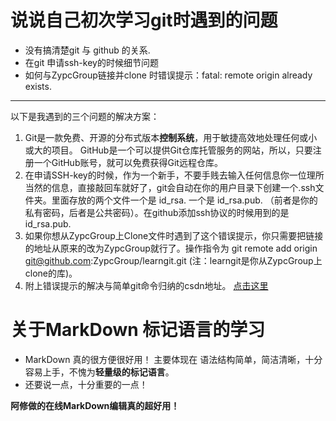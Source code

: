 # 说说自己初次学习git时遇到的问题
* 没有搞清楚git 与 github 的关系.
* 在git 申请ssh-key的时候细节问题
* 如何与ZypcGroup链接并clone 时错误提示：fatal: remote origin already exists.
***
以下是我遇到的三个问题的解决方案：
1. Git是一款免费、开源的分布式版本**控制系统**，用于敏捷高效地处理任何或小或大的项目。
   GitHub是一个可以提供Git仓库托管服务的网站，所以，只要注册一个GitHub账号，就可以免费获得Git远程仓库。
2. 在申请SSH-key的时候，作为一个新手，不要手贱去输入任何信息你一位理所当然的信息，直接敲回车就好了，git会自动在你的用户目录下创建一个.ssh文件夹。里面存放的两个文件一个是 id_rsa. 一个是 id_rsa.pub.  （前者是你的私有密码，后者是公共密码）。在github添加ssh协议的时候用到的是id_rsa.pub.
3. 如果你想从ZypcGroup上Clone文件时遇到了这个错误提示，你只需要把链接的地址从原来的改为ZypcGroup就行了。操作指令为 git remote add origin git@github.com:ZypcGroup/learngit.git (注：learngit是你从ZypcGroup上clone的库)。
4. 附上错误提示的解决与简单git命令归纳的csdn地址。 [点击这里](http://blog.csdn.net/qyf_5445/article/details/8737913)

# 关于MarkDown 标记语言的学习
* MarkDown 真的很方便很好用！
   主要体现在 语法结构简单，简洁清晰，十分容易上手，不愧为**轻量级的标记语言**。
* 还要说一点，十分重要的一点！

**阿修做的在线MarkDown编辑真的超好用！**

